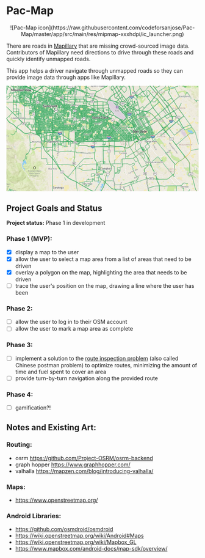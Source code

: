 # Pac-Map

<p align="center">
![Pac-Map icon](https://raw.githubusercontent.com/codeforsanjose/Pac-Map/master/app/src/main/res/mipmap-xxxhdpi/ic_launcher.png)
<p>

There are roads in [Mapillary](https://www.mapillary.com/) that are missing crowd-sourced image data. Contributors of
Mapillary need directions to drive through these roads and quickly identify unmapped roads.

This app helps a driver navigate through unmapped roads so they can provide image data through apps like Mapillary.

![Map of San Jose showing gaps in mapped areas](https://raw.githubusercontent.com/codeforsanjose/Pac-Map/master/server/public/images/SanJose_Mapillary_2018-05-01.png)

## Project Goals and Status

**Project status:** Phase 1 in development

### Phase 1 (MVP):
- [x] display a map to the user
- [x] allow the user to select a map area from a list of areas that need to be driven
- [x] overlay a polygon on the map, highlighting the area that needs to be driven
- [ ] trace the user's position on the map, drawing a line where the user has been

### Phase 2:
- [ ] allow the user to log in to their OSM account
- [ ] allow the user to mark a map area as complete

### Phase 3:
- [ ] implement a solution to the [route inspection problem](https://en.wikipedia.org/wiki/Route_inspection_problem)
(also called Chinese postman problem) to optimize routes, minimizing the amount of time and fuel spent to cover an area
- [ ] provide turn-by-turn navigation along the provided route

### Phase 4:
- [ ] gamification?!



## Notes and Existing Art:

### Routing:
* osrm            https://github.com/Project-OSRM/osrm-backend
* graph hopper    https://www.graphhopper.com/
* valhalla        https://mapzen.com/blog/introducing-valhalla/

### Maps:
* https://www.openstreetmap.org/

### Android Libraries:
* https://github.com/osmdroid/osmdroid
* https://wiki.openstreetmap.org/wiki/Android#Maps
* https://wiki.openstreetmap.org/wiki/Mapbox_GL
* https://www.mapbox.com/android-docs/map-sdk/overview/
